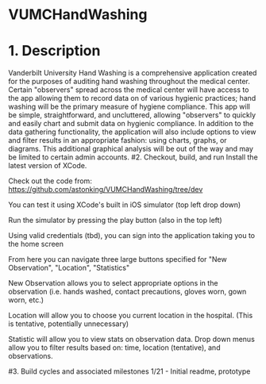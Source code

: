 # VUMCHandWashing
# 1. Description
Vanderbilt University Hand Washing is a comprehensive application created for the purposes of auditing hand washing throughout the medical center. Certain "observers" spread across the medical center will have access to the app allowing them to record data on of various hygienic practices; hand washing will be the primary measure of hygiene compliance. This app will be simple, straightforward, and uncluttered, allowing "observers" to quickly and easily chart and submit data on hygienic compliance. In addition to the data gathering functionality, the application will also include options to view and filter results in an appropriate fashion: using charts, graphs, or diagrams. This additional graphical analysis will be out of the way and may be limited to certain admin accounts.
#2. Checkout, build, and run
Install the latest version of XCode.

Check out the code from: https://github.com/astonking/VUMCHandWashing/tree/dev

You can test it using XCode's built in iOS simulator (top left drop down)

Run the simulator by pressing the play button (also in the top left)

Using valid credentials (tbd), you can sign into the application taking you to the home screen

From here you can navigate three large buttons specified for "New Observation", "Location", "Statistics"

New Observation allows you to select appropriate options in the observation (i.e. hands washed, contact precautions, gloves worn, gown worn, etc.)

Location will allow you to choose you current location in the hospital. (This is tentative, potentially unnecessary)

Statistic will allow you to view stats on observation data. Drop down menus allow you to filter results based on: time, location (tentative), and observations.

#3. Build cycles and associated milestones
1/21 - Initial readme, prototype
